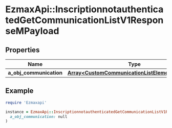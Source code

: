 # EzmaxApi::InscriptionnotauthenticatedGetCommunicationListV1ResponseMPayload

## Properties

| Name | Type | Description | Notes |
| ---- | ---- | ----------- | ----- |
| **a_obj_communication** | [**Array&lt;CustomCommunicationListElementResponse&gt;**](CustomCommunicationListElementResponse.md) |  |  |

## Example

```ruby
require 'Ezmaxapi'

instance = EzmaxApi::InscriptionnotauthenticatedGetCommunicationListV1ResponseMPayload.new(
  a_obj_communication: null
)
```


